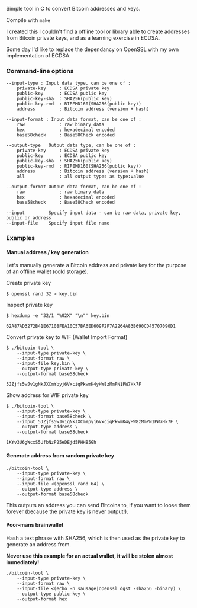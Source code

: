 Simple tool in C to convert Bitcoin addresses and keys.

Compile with `make`

I created this I couldn't find a offline tool or library able
to create addresses from Bitcoin private keys, and as a
learning exercise in ECDSA.

Some day I'd like to replace the dependancy on OpenSSL with
my own implementation of ECDSA.

### Command-line options

    --input-type : Input data type, can be one of :
        private-key     : ECDSA private key
        public-key      : ECDSA public key
        public-key-sha  : SHA256(public key)
        public-key-rmd  : RIPEMD160(SHA256(public key))
        address         : Bitcoin address (version + hash)

    --input-format : Input data format, can be one of :
        raw             : raw binary data
        hex             : hexadecimal encoded
        base58check     : Base58Check encoded

    --output-type   Output data type, can be one of :
        private-key     : ECDSA private key
        public-key      : ECDSA public key
        public-key-sha  : SHA256(public key)
        public-key-rmd  : RIPEMD160(SHA256(public key))
        address         : Bitcoin address (version + hash)
        all             : all output types as type:value

    --output-format Output data format, can be one of :
        raw             : raw binary data
        hex             : hexadecimal encoded
        base58check     : Base58Check encoded

    --input         Specify input data - can be raw data, private key, public or address
    --input-file    Specify input file name

### Examples

#### Manual address / key generation

Let's manually generate a Bitcoin address and private key for the purpose of an offline wallet (cold storage).

Create private key
```
$ openssl rand 32 > key.bin
```

Inspect private key
```
$ hexdump -e '32/1 "%02X" "\n"' key.bin

62A87AD3272B41E67108FEA10C57BA6ED609F2F7A2264A83B690CD45707090D1
```

Convert private key to WIF (Wallet Import Format)
```
$ ./bitcoin-tool \
    --input-type private-key \
    --input-format raw \
    --input-file key.bin \
    --output-type private-key \
    --output-format base58check

5JZjfs5wJv1gNkJXCmYpyj6VxciqPkwmK4yHW8zMmPN1PW7Hk7F
```

Show address for WIF private key
```
$ ./bitcoin-tool \
    --input-type private-key \
    --input-format base58check \
    --input 5JZjfs5wJv1gNkJXCmYpyj6VxciqPkwmK4yHW8zMmPN1PW7Hk7F \
    --output-type address \
    --output-format base58check
    
1KYv3U6gWcxS5UfbNzP25eDEjd5PHHB5Gh    
```
 
#### Generate address from random private key
```
./bitcoin-tool \
    --input-type private-key \
    --input-format raw \
    --input-file <(openssl rand 64) \
    --output-type address \
    --output-format base58check
```
This outputs an address you can send Bitcoins to, if you want to loose them forever (because the private key is never output!).

#### Poor-mans brainwallet

Hash a text phrase with SHA256, which is then used as the private key to generate an address from.

**Never use this example for an actual wallet, it will be stolen almost immediately!**
```
./bitcoin-tool \
    --input-type private-key \
    --input-format raw \
    --input-file <(echo -n sausage|openssl dgst -sha256 -binary) \
    --output-type public-key \
    --output-format hex
```
